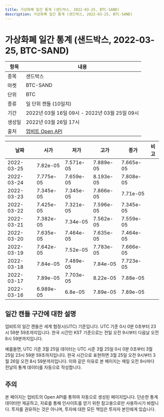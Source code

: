 ```yaml
---
title: 가상화폐 일간 통계 (샌드박스, 2022-03-25, BTC-SAND)
description: 가상화폐 일간 통계 (샌드박스, 2022-03-25, BTC-SAND)
---
```


가상화폐 일간 통계 (샌드박스, 2022-03-25, BTC-SAND)
===

|항목|내용|
|--|--|
|종목|샌드박스|
|마켓|BTC-SAND|
|단위|BTC|
|종류|일 단위 캔들 (10일치)|
|기간|2022년 03월 16일 09시 - 2022년 03월 25일 09시|
|생성일|2022년 03월 26일 17시|
|출처|[업비트 Open API](https://docs.upbit.com)|


|날짜|시가|저가|고가|종가|비고|
|--|--|--|--|--|--|
|2022-03-25|7.82e-05|7.571e-05|7.889e-05|7.665e-05|    |
|2022-03-24|7.775e-05|7.659e-05|8.193e-05|7.808e-05|    |
|2022-03-23|7.345e-05|7.345e-05|7.866e-05|7.71e-05|    |
|2022-03-22|7.425e-05|7.321e-05|7.596e-05|7.345e-05|    |
|2022-03-21|7.382e-05|7.34e-05|7.562e-05|7.559e-05|    |
|2022-03-20|7.635e-05|7.464e-05|7.635e-05|7.464e-05|    |
|2022-03-19|7.642e-05|7.52e-05|7.783e-05|7.666e-05|    |
|2022-03-18|7.84e-05|7.489e-05|7.84e-05|7.723e-05|    |
|2022-03-17|7.89e-05|7.703e-05|8.22e-05|7.88e-05|    |
|2022-03-16|6.989e-05|6.8e-05|7.89e-05|7.89e-05|    |


일간 캔들 구간에 대한 설명
---


업비트의 일간 캔들은 세계 협정시(UTC) 기준입니다. 
UTC 기준 0시 0분 0초부터 23시 59분 59초까지입니다. 
한국 시간인 KST 기준으로는 전일 오전 9시부터 다음날 오전 8시 59분까지입니다. 


예를들면, UTC 기준 3월 25일 데이터는 UTC 시준 3월 25일 0시 0분 0초부터 3월 25일 23시 59분 59초까지입니다. 
한국 시간으로 표현하면 3월 25일 오전 9시부터 3월 26일 오전 8시 59분까지입니다. 
이와 같은 이유로 본 페이지는 매일 오전 9시마다 전날의 통계 데이터를 자동으로 작성합니다. 


주의
---


본 페이지는 업비트의 Open API를 통하여 자동으로 생성된 페이지입니다. 
단순한 통계 데이터만 제공하고, 자료를 통해 인사이트를 얻기 위한 참고용으로만 사용하시기 바랍니다. 
투자를 권유하는 것은 아니며, 투자에 대한 모든 책임은 투자자 본인에게 있습니다. 
